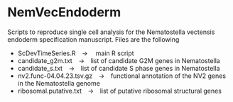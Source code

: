 # NemVecEndoderm
Scripts to reproduce single cell analysis for the Nematostella vectensis endoderm specification manuscript. 
Files are the following
- ScDevTimeSeries.R&emsp;&rarr;&emsp; main R script
- candidate_g2m.txt&emsp;&rarr;&emsp;list of candidate G2M genes in Nematostella
- candidate_s.txt&emsp;&rarr;&emsp;list of candidate S phase genes in Nematostella
- nv2.func-04.04.23.tsv.gz&emsp;&rarr;&emsp;functional annotation of the NV2 genes in the Nematostella genome
- ribosomal.putative.txt&emsp;&rarr;&emsp;list of putative ribosomal structural genes
